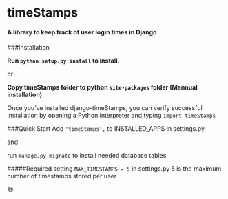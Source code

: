 timeStamps
==========


#### A library to keep track of user login times in Django

###Installation

**Run  `python setup.py install`  to install.**

or

**Copy timeStamps folder to python `site-packages` folder (Mannual installation)**

Once you’ve installed django-timeStamps, you can verify successful installation by opening a Python interpreter and typing `import timeStamps`

###Quick Start
Add `'timeStamps',` to INSTALLED_APPS in settings.py

and

run `manage.py migrate` to install needed database tables

#####Required setting 
`MAX_TIMESTAMPS = 5` in settings.py
5 is the maximum number of timestamps stored per user

:smile:
